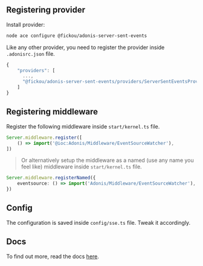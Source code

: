 ## Registering provider

Install provider:
```bash
node ace configure @fickou/adonis-server-sent-events
```

Like any other provider, you need to register the provider inside `.adonisrc.json` file.

```ts
{
    "providers": [
      ...,
      "@fickou/adonis-server-sent-events/providers/ServerSentEventsProvider",
    ]
}
```
## Registering middleware

Register the following middleware inside `start/kernel.ts` file.

```ts
Server.middleware.register([
    () => import('@ioc:Adonis/Middleware/EventSourceWatcher'),
])
```
>Or alternatively setup the middleware as a named (use any name you feel like) middleware inside `start/kernel.ts` file.

```ts
Server.middleware.registerNamed({
    eventsource: () => import('Adonis/Middleware/EventSourceWatcher'),
})
```

## Config

The configuration is saved inside `config/sse.ts` file. Tweak it accordingly.

## Docs

To find out more, read the docs [here](https://github.com/afidosstar/adonis-server-sent-events).
